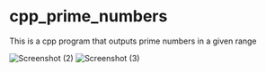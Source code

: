 # cpp_prime_numbers
This is a cpp program that outputs prime numbers in a given range

![Screenshot (2)](https://github.com/Wambura001/cpp_prime_numbers/assets/87015626/1549363b-9641-4127-a67f-2243b6d3c321)
![Screenshot (3)](https://github.com/Wambura001/cpp_prime_numbers/assets/87015626/a6360813-3185-44bd-8326-493c81ba8cfc)
